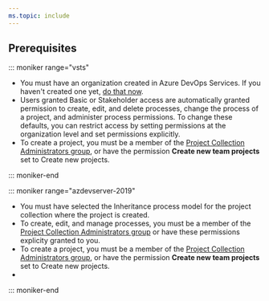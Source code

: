 ```yaml
---
ms.topic: include
---
```


## Prerequisites

::: moniker range="vsts"

* You must have an organization created in Azure DevOps Services. If you haven't created one yet, [do that now](/azure/devops/user-guide/sign-up-invite-teammates).  
* Users granted Basic or Stakeholder access are automatically granted permission to create, edit, and delete processes, change the process of a project, and administer process permissions. To change these defaults, you can restrict access by setting permissions at the organization level and set permissions explicitly. 
* To create a project, you must be a member of the [Project Collection Administrators group](/azure/devops/organizations/security/set-project-collection-level-permissions), or have the permission **Create new team projects** set to Create new projects.
	
::: moniker-end

::: moniker range="azdevserver-2019"

* You must have selected the Inheritance process model for the project collection where the project is created.  
* To create, edit, and manage processes, you must be a member of the [Project Collection Administrators group](/azure/devops/organizations/security/set-project-collection-level-permissions) or have these permissions explicity granted to you.
* To create a project, you must be a member of the [Project Collection Administrators group](/azure/devops/organizations/security/set-project-collection-level-permissions), or have the permission **Create new team projects** set to Create new projects.
* 
::: moniker-end